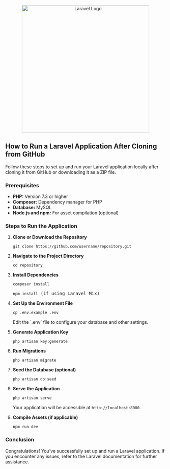 <p align="center">
    <a href="https://laravel.com" target="_blank">
        <img src="https://raw.githubusercontent.com/laravel/art/master/logo-lockup/5%20SVG/2%20CMYK/1%20Full%20Color/laravel-logolockup-cmyk-red.svg" width="400" alt="Laravel Logo">
    </a>
</p>

<h2>How to Run a Laravel Application After Cloning from GitHub</h2>

<p>Follow these steps to set up and run your Laravel application locally after cloning it from GitHub or downloading it as a ZIP file.</p>

<h3>Prerequisites</h3>
<ul>
    <li><strong>PHP:</strong> Version 7.3 or higher</li>
    <li><strong>Composer:</strong> Dependency manager for PHP</li>
    <li><strong>Database:</strong> MySQL</li>
    <li><strong>Node.js and npm:</strong> For asset compilation (optional)</li>
</ul>

<h3>Steps to Run the Application</h3>
<ol>
    <li><strong>Clone or Download the Repository</strong>
        <pre><code>git clone https://github.com/username/repository.git</code></pre>
    </li>
    <li><strong>Navigate to the Project Directory</strong>
        <pre><code>cd repository</code></pre>
    </li>
    <li><strong>Install Dependencies</strong>
        <pre><code>composer install</code></pre>
        <pre><code>npm install</code> (if using Laravel Mix)</pre>
    </li>
    <li><strong>Set Up the Environment File</strong>
        <pre><code>cp .env.example .env</code></pre>
        <p>Edit the `.env` file to configure your database and other settings.</p>
    </li>
    <li><strong>Generate Application Key</strong>
        <pre><code>php artisan key:generate</code></pre>
    </li>
    <li><strong>Run Migrations</strong>
        <pre><code>php artisan migrate</code></pre>
    </li>
    <li><strong>Seed the Database (optional)</strong>
        <pre><code>php artisan db:seed</code></pre>
    </li>
    <li><strong>Serve the Application</strong>
        <pre><code>php artisan serve</code></pre>
        <p>Your application will be accessible at <code>http://localhost:8000</code>.</p>
    </li>
    <li><strong>Compile Assets (if applicable)</strong>
        <pre><code>npm run dev</code></pre>
    </li>
</ol>

<h3>Conclusion</h3>
<p>Congratulations! You’ve successfully set up and run a Laravel application. If you encounter any issues, refer to the Laravel documentation for further assistance.</p>

